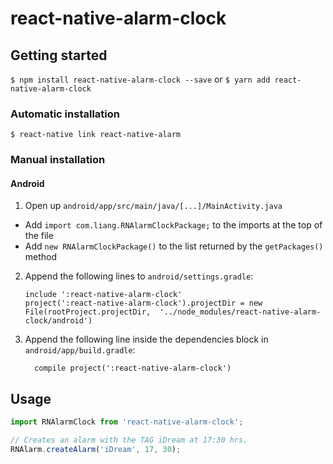 
# react-native-alarm-clock

## Getting started

`$ npm install react-native-alarm-clock --save`
or
`$ yarn add react-native-alarm-clock`

### Automatic installation

`$ react-native link react-native-alarm`

### Manual installation

#### Android

1. Open up `android/app/src/main/java/[...]/MainActivity.java`
  - Add `import com.liang.RNAlarmClockPackage;` to the imports at the top of the file
  - Add `new RNAlarmClockPackage()` to the list returned by the `getPackages()` method
2. Append the following lines to `android/settings.gradle`:
  	```
  	include ':react-native-alarm-clock'
  	project(':react-native-alarm-clock').projectDir = new File(rootProject.projectDir, 	'../node_modules/react-native-alarm-clock/android')
  	```
3. Append the following line inside the dependencies block in `android/app/build.gradle`:
  	```
      compile project(':react-native-alarm-clock')
  	```


## Usage
```javascript
import RNAlarmClock from 'react-native-alarm-clock';

// Creates an alarm with the TAG iDream at 17:30 hrs.
RNAlarm.createAlarm('iDream', 17, 30);
```
  
